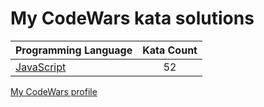 # My CodeWars kata solutions

|    Programming Language  |    Kata Count  | 
|----------|:-------------:|
| [JavaScript](https://github.com/nikitapozdeev/programming-problems/tree/master/codewars/javascript) | 52 |

[My CodeWars profile](https://www.codewars.com/users/crabn3bula)
